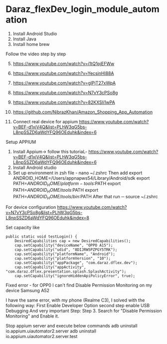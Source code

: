 # Daraz_flexDev_login_module_automation

1. Install Android Studio
2. Install Java
3. Install home brew

Follow the video step by step

5. https://www.youtube.com/watch?v=i1tQ1pjEFWw
6. https://www.youtube.com/watch?v=YecsinHl88A
7. https://www.youtube.com/watch?v=glPjT27xWpA
8. https://www.youtube.com/watch?v=N7vY3cPSo8g
9. https://www.youtube.com/watch?v=82KXSli1wPA


10. https://github.com/NibrazKhan/Amazon_Shopping_App_Automation



11. Connect real device for appium 
https://www.youtube.com/watch?v=BEF-d1xjV4Q&list=PLhW3qG5bs-L8npSSZD6aWdYFQ96OEduhk&index=6


Setup APPIUM 
1. Install Appium-> follow this tutoriaL- https://www.youtube.com/watch?v=BEF-d1xjV4Q&list=PLhW3qG5bs-L8npSSZD6aWdYFQ96OEduhk&index=6
2. Install Android studio
3. Set up environment in zsh file -
nano ~/.zshrc
Then add
export ANDROID_HOME=/Users/appnapws54/Library/Android/sdk
export PATH=$ANDROID_HOME/platform-tools:$PATH
export PATH=$ANDROID_HOME/tools:$PATH
export PATH=$ANDROID_HOME/tools/bin:$PATH
After that run 
─ source ~/.zshrc   


For device configuration 
https://www.youtube.com/watch?v=N7vY3cPSo8g&list=PLhW3qG5bs-L8npSSZD6aWdYFQ96OEduhk&index=8

Set capacity like 


	public static void testLogin() {
		DesiredCapabilities cap = new DesiredCapabilities();
		cap.setCapability("deviceName", "OPPO A15");
		cap.setCapability("udid", "8DIJRW5PZPGY5TRK");
		cap.setCapability("platformName", "Android");
		cap.setCapability("platformVersion", "10");
		cap.setCapability("appPackage", "com.daraz.dflex.dev");
		cap.setCapability("appActivity", "com.daraz.dflex.presentation.splash.SplashActivity");
		cap.setCapability("ignoreHiddenApiPolicyError", true);




Fixed error - for OPP0
I can't find Disable Permission Monitoring on my device Samsung A52

I have the same error, with my phone (Realme C3), I solved with the following way: First Enable Developer Option second step enable USB Debugging And very important Step: Step 3. Search for "Disable Permission Monitoring" and Enable it.



 
Stop appium server and execute below commands
adb uninstall io.appium.uiautomator2.server  adb uninstall io.appium.uiautomator2.server.test
